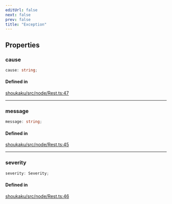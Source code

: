 ```yaml
---
editUrl: false
next: false
prev: false
title: "Exception"
---
```


## Properties

<a id="cause" name="cause"></a>

### cause

```ts
cause: string;
```

#### Defined in

[shoukaku/src/node/Rest.ts:47](https://github.com/shipgirlproject/shoukaku/blob/049b5dc536f3b28e41c5423a707d8a02ac9377a7/src/node/Rest.ts#L47)

***

<a id="message" name="message"></a>

### message

```ts
message: string;
```

#### Defined in

[shoukaku/src/node/Rest.ts:45](https://github.com/shipgirlproject/shoukaku/blob/049b5dc536f3b28e41c5423a707d8a02ac9377a7/src/node/Rest.ts#L45)

***

<a id="severity" name="severity"></a>

### severity

```ts
severity: Severity;
```

#### Defined in

[shoukaku/src/node/Rest.ts:46](https://github.com/shipgirlproject/shoukaku/blob/049b5dc536f3b28e41c5423a707d8a02ac9377a7/src/node/Rest.ts#L46)
